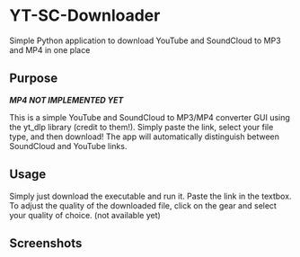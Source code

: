 # YT-SC-Downloader
Simple Python application to download YouTube and SoundCloud to MP3 and MP4 in one place

## Purpose
**_MP4 NOT IMPLEMENTED YET_**

This is a simple YouTube and SoundCloud to MP3/MP4 converter GUI using the yt_dlp library (credit to them!). Simply paste the link, select your file type, and then download!
The app will automatically distinguish between SoundCloud and YouTube links.

## Usage
Simply just download the executable and run it. Paste the link in the textbox.
To adjust the quality of the downloaded file, click on the gear and select your quality of choice. (not available yet)

## Screenshots
